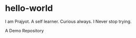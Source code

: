 # hello-world

I am Prajyot.
A self learner.
Curious always.
I Never stop trying.

A Demo Repository
